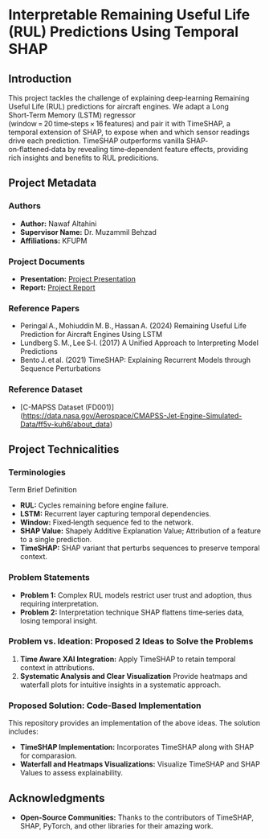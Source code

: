 # Interpretable Remaining Useful Life (RUL) Predictions Using Temporal SHAP

## Introduction
This project tackles the challenge of explaining deep‑learning Remaining Useful Life (RUL) predictions for aircraft engines. We adapt a Long Short‑Term Memory (LSTM) regressor (window = 20 time‑steps × 16 features) and pair it with TimeSHAP, a temporal extension of SHAP, to expose when and which sensor readings drive each prediction. TimeSHAP outperforms vanilla SHAP‐on‑flattened‑data by revealing time‑dependent feature effects, providing rich insights and benefits to RUL predicitions.

## Project Metadata
### Authors
- **Author:** Nawaf Altahini
- **Supervisor Name:** Dr. Muzammil Behzad
- **Affiliations:** KFUPM

### Project Documents
- **Presentation:** [Project Presentation](/presentation.pptx)
- **Report:** [Project Report](/report.pdf)

### Reference Papers
- Peringal A., Mohiuddin M. B., Hassan A. (2024) Remaining Useful Life Prediction for Aircraft Engines Using LSTM
- Lundberg S. M., Lee S‑I. (2017) A Unified Approach to Interpreting Model Predictions
- Bento J. et al. (2021) TimeSHAP: Explaining Recurrent Models through Sequence Perturbations

### Reference Dataset
- [C-MAPSS Dataset (FD001)] (https://data.nasa.gov/Aerospace/CMAPSS-Jet-Engine-Simulated-Data/ff5v-kuh6/about_data)


## Project Technicalities

### Terminologies
Term	Brief Definition
- **RUL:** Cycles remaining before engine failure.
- **LSTM:**	Recurrent layer capturing temporal dependencies.
- **Window:**	Fixed‑length sequence fed to the network.
- **SHAP Value:**	Shapely Additive Explanation Value; Attribution of a feature to a single prediction.
- **TimeSHAP:**	SHAP variant that perturbs sequences to preserve temporal context.

### Problem Statements
- **Problem 1:** Complex RUL models restrict user trust and adoption, thus requiring interpretation.
- **Problem 2:** Interpretation technique SHAP flattens time‑series data, losing temporal insight.

### Problem vs. Ideation: Proposed 2 Ideas to Solve the Problems
1. **Time Aware XAI Integration:** Apply TimeSHAP to retain temporal context in attributions.
2. **Systematic Analysis and Clear Visualization** Provide heatmaps and waterfall plots for intuitive insights in a systematic approach.

### Proposed Solution: Code-Based Implementation
This repository provides an implementation of the above ideas. The solution includes:

- **TimeSHAP Implementation:** Incorporates TimeSHAP along with SHAP for comparasion.
- **Waterfall and Heatmaps Visualizations:** Visualize TimeSHAP and SHAP Values to assess explainability.

## Acknowledgments
- **Open-Source Communities:** Thanks to the contributors of TimeSHAP, SHAP, PyTorch, and other libraries for their amazing work.

